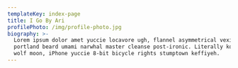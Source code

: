 ```yaml
---
templateKey: index-page
title: I Go By Ari
profilePhoto: /img/profile-photo.jpg
biography: >-
  Lorem ipsum dolor amet yuccie locavore ugh, flannel asymmetrical vexillologist
  portland beard umami narwhal master cleanse post-ironic. Literally kombucha 3
  wolf moon, iPhone yuccie 8-bit bicycle rights stumptown keffiyeh.
---
```


